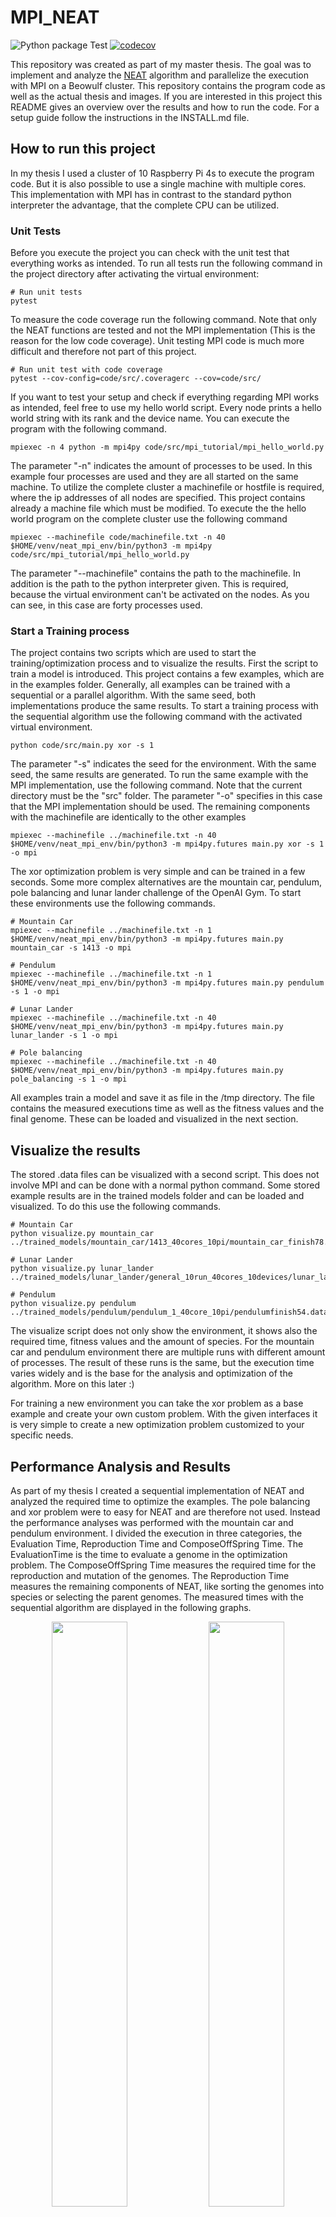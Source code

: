 # MPI_NEAT

![Python package Test](https://github.com/simonhauck/MPI_NEAT/workflows/Python%20package%20Test/badge.svg) 
[![codecov](https://codecov.io/gh/simonhauck/MPI_NEAT/branch/master/graph/badge.svg?token=8X3JMW3U9Z)](https://codecov.io/gh/simonhauck/MPI_NEAT)

This repository was created as part of my master thesis. The goal was to implement and analyze the [NEAT](http://nn.cs.utexas.edu/downloads/papers/stanley.ec02.pdf) algorithm and
parallelize the execution with MPI on a Beowulf cluster. This repository contains the program code as well as the actual thesis and images.
If you are interested in this project this README gives an overview over the results and how to run the code. For a setup guide
follow the instructions in the INSTALL.md file.

## How to run this project
In my thesis I used a cluster of 10 Raspberry Pi 4s to execute the program code. But it is also possible to use a single 
machine with multiple cores. This implementation with MPI has in contrast to the standard python interpreter the advantage, 
that the complete CPU can be utilized. 

### Unit Tests
Before you execute the project you can check with the unit test that everything works as intended. To run all tests run the 
following command in the project directory after activating the virtual environment:
```shell script
# Run unit tests
pytest
```
To measure the code coverage run the following command. Note that only the NEAT functions are tested and not the MPI 
implementation (This is the reason for the low code coverage). Unit testing MPI code is much more difficult and 
therefore not part of this project.
```shell script
# Run unit test with code coverage
pytest --cov-config=code/src/.coveragerc --cov=code/src/
```
If you want to test your setup and check if everything regarding MPI works as intended, feel free to use my hello world script.
Every node prints a hello world string with its rank and the device name. You can execute the program with the following
command.
```shell script
mpiexec -n 4 python -m mpi4py code/src/mpi_tutorial/mpi_hello_world.py
```
The parameter "-n" indicates the amount of processes to be used. In this example four processes are used and they are all
started on the same machine. To utilize the complete cluster a machinefile or hostfile is required, where the ip addresses
of all nodes are specified. This project contains already a machine file which must be modified. To execute the the 
hello world program on the complete cluster use the following command
```shell script
mpiexec --machinefile code/machinefile.txt -n 40 $HOME/venv/neat_mpi_env/bin/python3 -m mpi4py code/src/mpi_tutorial/mpi_hello_world.py
```
The parameter "--machinefile" contains the path to the machinefile. In addition is the path to the python interpreter given.
This is required, because the virtual environment can't be activated on the nodes. As you can see, in this case are forty
processes used.

### Start a Training process
The project contains two scripts which are used to start the training/optimization process and to visualize the results.
First the script to train a model is introduced. This project contains a few examples, which are in the
examples folder. Generally, all examples can be trained with a sequential or a parallel algorithm. With the same seed, 
both implementations produce the same results. To start a training process with the sequential algorithm use the following
command with the activated virtual environment.
```shell script
python code/src/main.py xor -s 1
```
The parameter "-s" indicates the seed for the environment. With the same seed, the same results are generated. To run
the same example with the MPI implementation, use the following command. Note that the current directory must be the 
"src" folder. The parameter "-o" specifies in this case  that the MPI implementation should be used.
The remaining components with the machinefile are identically to the other examples 
```shell script
mpiexec --machinefile ../machinefile.txt -n 40 $HOME/venv/neat_mpi_env/bin/python3 -m mpi4py.futures main.py xor -s 1 -o mpi
```
The xor optimization problem is very simple and can be trained in a few seconds. Some more complex alternatives are the 
mountain car, pendulum, pole balancing and lunar lander challenge of the OpenAI Gym. To start these environments use the following commands.
```shell script
# Mountain Car
mpiexec --machinefile ../machinefile.txt -n 1 $HOME/venv/neat_mpi_env/bin/python3 -m mpi4py.futures main.py mountain_car -s 1413 -o mpi

# Pendulum
mpiexec --machinefile ../machinefile.txt -n 1 $HOME/venv/neat_mpi_env/bin/python3 -m mpi4py.futures main.py pendulum -s 1 -o mpi

# Lunar Lander
mpiexec --machinefile ../machinefile.txt -n 40 $HOME/venv/neat_mpi_env/bin/python3 -m mpi4py.futures main.py lunar_lander -s 1 -o mpi

# Pole balancing
mpiexec --machinefile ../machinefile.txt -n 40 $HOME/venv/neat_mpi_env/bin/python3 -m mpi4py.futures main.py pole_balancing -s 1 -o mpi
```
All examples train a model and save it as file in the /tmp directory. The file contains the measured executions time as 
well as the fitness values and the final genome. These can be loaded and visualized in the next section.

## Visualize the results
The stored .data files can be visualized with a second script. This does not involve MPI and can be done with a normal 
python command. Some stored example results are in the trained models folder and can be loaded and visualized. To do this
use the following commands.
```shell script
# Mountain Car
python visualize.py mountain_car ../trained_models/mountain_car/1413_40cores_10pi/mountain_car_finish78.data

# Lunar Lander
python visualize.py lunar_lander ../trained_models/lunar_lander/general_10run_40cores_10devices/lunar_landerfinish128.data

# Pendulum
python visualize.py pendulum ../trained_models/pendulum/pendulum_1_40core_10pi/pendulumfinish54.data
```
The visualize script does not only show the environment, it shows also the required time, fitness values and the amount
of species. For the mountain car and pendulum environment there are multiple runs with different amount of processes.
The result of these runs is the same, but the execution time varies widely and is the base for the analysis and optimization
of the algorithm. More on this later :)

For training a new environment you can take the xor problem as a base example and create your own custom problem. With 
the given interfaces it is very simple to create a new optimization problem customized to your specific needs.

## Performance Analysis and Results
As part of my thesis I created a sequential implementation of NEAT and analyzed the required time to optimize the examples.
The pole balancing and xor problem were to easy for NEAT and are therefore not used. Instead the performance analyses was 
performed with the mountain car and pendulum environment. I divided the execution in three categories,
the Evaluation Time, Reproduction Time and ComposeOffSpring Time. The EvaluationTime is the time to evaluate a genome in 
the optimization problem. The ComposeOffSpring Time measures the required time for the reproduction and mutation of the genomes.
The Reproduction Time measures the remaining components of NEAT, like sorting the genomes into species or selecting the parent genomes.
The measured times with the sequential algorithm are displayed in the following graphs.
<p align="center">
    <img src="img/1413_time_1core_1pi/1413_time_1core_1pi-1.png", width=49%>
    <img src="img/pendulum_1_1core_1pi_time/pendulum_1_1core_1pi_time-1.png", width=49%>
</p>

It is obvious that the EvaluationTime is in both examples the biggest factor regarding the execution time. So this part will
be parallelized mit MPI. I choose a Master-Slave architecture for the communication. So with 10 Raspberry Pis I have one master,
which coordinates the communication and 9 slaves which perform the evaluation of the genomes in the optimization problem.
After implementing the MPI algorithm the same tests are performed with the same seed. The sequential as well as the parallel 
algorithm create exact the same solution and therefore the execution time can be compared easily. The measured execution
time with 10 processes, one on each Raspberry Pi is shown in the following diagram.
<p align="center">
    <img src="img/1413_time_10cores_10pis/1413_time_10cores_10pis-1.png", width=49%>
    <img src="img/pendulum_time_1_10core_10pi/pendulum_time_1_10core_10pi-1.png", width=49%>
</p>
Compared to the first diagram is the execution time now significantly lower/faster. Instead of 105 minutes the MPI 
implementation requires now only 14 Minutes to optimize the mountain car environment. This equals a SpeedUp from 7.6 for 
the execution time. If only the parallelized Evaluation Time is considered, the SpeedUp equals 8.7. Considering the 9 
slaves this is an efficiency of round about 97%. This is a very good result and shows the success of the implementation. 
With three to nine cores the nearly the same efficiency are reached in every run. The efficiency values for the pendulum
environment are nearly the same.

It is also obvious, that the Reproduction and Compose Offspring Time have with more cores a much larger impact on the 
execution time. The reason is, that these operations still run sequential and the execution time is therefore the same. 
With more processes, the Reproduction and ComposeOffSpring time become more and more a limiting factor. This is visible
if the total execution time is visualized depending on the number of processes like in the next Graph.
<p align="center">
    <img src="img/time_mountain_car_1_10/time_mountain_car_1_10-1.png", width=49%>
</p>
With two processes, the cluster is slower than the sequential algorithm because of the communication overhead. With more
processes the execution time is reduced, but with more processes the gain will decrease. To achieve better even better results
the Reproduction and Compose OffSpring Time must be parallelized too. More in this in the future improvements.

Each Raspberry Pi 4 contains four cores. So it is possible, to run the same challenges with a total of forty processes.
Unfortunately, the results obtained here do not correspond to the previous ones. It is still faster, but the SpeedUp for the
EvaluationTime is only 26.7. Different test indicate, that multiple processes on the same machine hinder each other and
that some sort of race conditions occur. This occurs among other things by using the OpenAI Gym regardless of the number 
of messages. Keep this in mind if you run multiple processes on the same machine.

## Lunar Lander
Finally, the LunarLander example should clarify the importance of parallelization. In this challenge from the OpenAI Gym
an agent must land a spaceship. This environment is more complex then the others before and requires a larger neural
network and accordingly a longer optimization time. With forty processes this took round about 3.5 hours. With the 
previously obtained efficiency values, it can be assumed that the execution time with the sequential algorithm would be
between 62.1 and 68.7 hours. This is a huge speedup ;) The next graph shows the measured execution times for each generation.
<p align="center">
    <img src="img/lunar_lander_time_40/lunar_lander_time_40-1.png", width=49%>
</p>
In addition it is possible to visualize the genome/neural network and the fitness values. This is also possible with the
other examples. To see these images either checkout the project yourself or take a look at my thesis, where everything is
described much more detailed. 
<p align="center">
    <img src="img/lunar_lander_fitness/lunar_lander_fitness-1.png", width=49%>
    <img src="img/lunar_lander_network/lunar_lander_network-1.png", width=49%>
</p>

## Future improvements
If you think "Hey this is a cool project and i want to continue working on this" then here are some ideas.
As seen above, the sequential Reproduction and Compose Offspring Time are the limiting factor with more processes. 
One of the next steps would be to parallelize these. With the given Master-Slave Architecture it is easy to extend
the current implementation with new functions. One difficulty with this parallelization is that a part of the code has to be 
processed sequentially. This limits the maximum achievable SpeedUp. Nonetheless for a good overall SpeedUp with many cores
this can be very useful. Another step would be to investigate why the bottleneck occurs, if multiple processes are on the same
machine (despite having multiple cores). A last optimization would be to integrate frameworks like Tensorflow or PyTorch.
Currently a custom neural network implementation is used, which is of course less efficient than these library. With the
provided neural network interface it should be relatively easy to integrate these.  
